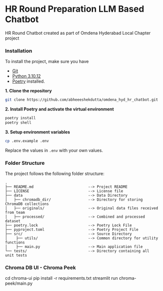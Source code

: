 # HR Round Preparation LLM Based Chatbot
HR Round Chatbot created as part of Omdena Hyderabad Local Chapter project


### Installation

To install the project, make sure you have 
- [Git](https://git-scm.com/downloads)
- [Python 3.10.12](https://www.python.org/downloads/release/python-31012/)
- [Poetry](https://python-poetry.org/docs/#installation) installed.


**1. Clone the repository**
```bash
git clone https://github.com/abheeeshekdutta/omdena_hyd_hr_chatbot.git
```

**2. Install Poetry and activate the virtual environment**
```bash
poetry install
poetry shell
```

**3. Setup environment variables**
```bash
cp .env.example .env
```
Replace the values in `.env` with your own values.

### Folder Structure

The project follows the following folder structure:

```
.
├── README.md                         --> Project README
├── LICENSE                           --> License file
├── data                              --> Data Directory
│   ├── chromadb_dir/                 --> Directory for storing ChromaDB collections
│   ├── originals/                    --> Original data files received from team
│   ├── processed/                    --> Combined and processed dataset
├── poetry.lock                       --> Poetry Lock File
├── pyproject.toml                    --> Poetry Project File
├── src/                              --> Source Directory
│    ├── utils/                       --> Common directory for utility functions
│    ├── main.py                      --> Main application file
└── tests/                            --> Directory containing all unit tests
```


### Chroma DB UI - Chroma Peek
cd chroma-ui
pip install -r requirements.txt
streamlit run chroma-peek/main.py